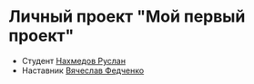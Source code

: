 # Личный проект "Мой первый проект"
* Студент [Нахмедов Руслан](http://t.me/@NRA88)
* Наставник [Вячеслав Федченко](http://t.me/@Vyacheslav_Fedchenko)